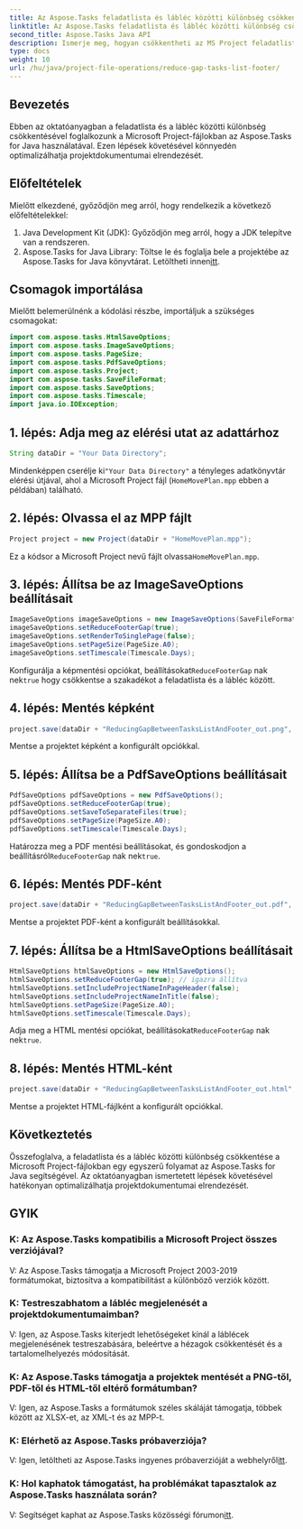 ```yaml
---
title: Az Aspose.Tasks feladatlista és lábléc közötti különbség csökkentése
linktitle: Az Aspose.Tasks feladatlista és lábléc közötti különbség csökkentése
second_title: Aspose.Tasks Java API
description: Ismerje meg, hogyan csökkentheti az MS Project feladatlisták és láblécek közötti különbséget az Aspose.Tasks for Java segítségével. Könnyedén optimalizálhatja a projektdokumentum elrendezését.
type: docs
weight: 10
url: /hu/java/project-file-operations/reduce-gap-tasks-list-footer/
---
```

## Bevezetés
Ebben az oktatóanyagban a feladatlista és a lábléc közötti különbség csökkentésével foglalkozunk a Microsoft Project-fájlokban az Aspose.Tasks for Java használatával. Ezen lépések követésével könnyedén optimalizálhatja projektdokumentumai elrendezését.
## Előfeltételek
Mielőtt elkezdené, győződjön meg arról, hogy rendelkezik a következő előfeltételekkel:
1. Java Development Kit (JDK): Győződjön meg arról, hogy a JDK telepítve van a rendszeren.
2.  Aspose.Tasks for Java Library: Töltse le és foglalja bele a projektébe az Aspose.Tasks for Java könyvtárat. Letöltheti innen[itt](https://releases.aspose.com/tasks/java/).

## Csomagok importálása
Mielőtt belemerülnénk a kódolási részbe, importáljuk a szükséges csomagokat:
```java
import com.aspose.tasks.HtmlSaveOptions;
import com.aspose.tasks.ImageSaveOptions;
import com.aspose.tasks.PageSize;
import com.aspose.tasks.PdfSaveOptions;
import com.aspose.tasks.Project;
import com.aspose.tasks.SaveFileFormat;
import com.aspose.tasks.SaveOptions;
import com.aspose.tasks.Timescale;
import java.io.IOException;
```
## 1. lépés: Adja meg az elérési utat az adattárhoz
```java
String dataDir = "Your Data Directory";
```
 Mindenképpen cserélje ki`"Your Data Directory"` a tényleges adatkönyvtár elérési útjával, ahol a Microsoft Project fájl (`HomeMovePlan.mpp` ebben a példában) található.
## 2. lépés: Olvassa el az MPP fájlt
```java
Project project = new Project(dataDir + "HomeMovePlan.mpp");
```
 Ez a kódsor a Microsoft Project nevű fájlt olvassa`HomeMovePlan.mpp`.
## 3. lépés: Állítsa be az ImageSaveOptions beállításait
```java
ImageSaveOptions imageSaveOptions = new ImageSaveOptions(SaveFileFormat.Png);
imageSaveOptions.setReduceFooterGap(true);
imageSaveOptions.setRenderToSinglePage(false);
imageSaveOptions.setPageSize(PageSize.A0);
imageSaveOptions.setTimescale(Timescale.Days);
```
 Konfigurálja a képmentési opciókat, beállításokat`ReduceFooterGap` nak nek`true` hogy csökkentse a szakadékot a feladatlista és a lábléc között.
## 4. lépés: Mentés képként
```java
project.save(dataDir + "ReducingGapBetweenTasksListAndFooter_out.png", (SaveOptions) imageSaveOptions);
```
Mentse a projektet képként a konfigurált opciókkal.
## 5. lépés: Állítsa be a PdfSaveOptions beállításait
```java
PdfSaveOptions pdfSaveOptions = new PdfSaveOptions();
pdfSaveOptions.setReduceFooterGap(true);
pdfSaveOptions.setSaveToSeparateFiles(true);
pdfSaveOptions.setPageSize(PageSize.A0);
pdfSaveOptions.setTimescale(Timescale.Days);
```
 Határozza meg a PDF mentési beállításokat, és gondoskodjon a beállításról`ReduceFooterGap` nak nek`true`.
## 6. lépés: Mentés PDF-ként
```java
project.save(dataDir + "ReducingGapBetweenTasksListAndFooter_out.pdf", (SaveOptions) pdfSaveOptions);
```
Mentse a projektet PDF-ként a konfigurált beállításokkal.
## 7. lépés: Állítsa be a HtmlSaveOptions beállításait
```java
HtmlSaveOptions htmlSaveOptions = new HtmlSaveOptions();
htmlSaveOptions.setReduceFooterGap(true); // igazra állítva
htmlSaveOptions.setIncludeProjectNameInPageHeader(false);
htmlSaveOptions.setIncludeProjectNameInTitle(false);
htmlSaveOptions.setPageSize(PageSize.A0);
htmlSaveOptions.setTimescale(Timescale.Days);
```
 Adja meg a HTML mentési opciókat, beállításokat`ReduceFooterGap` nak nek`true`.
## 8. lépés: Mentés HTML-ként
```java
project.save(dataDir + "ReducingGapBetweenTasksListAndFooter_out.html", htmlSaveOptions);
```
Mentse a projektet HTML-fájlként a konfigurált opciókkal.

## Következtetés
Összefoglalva, a feladatlista és a lábléc közötti különbség csökkentése a Microsoft Project-fájlokban egy egyszerű folyamat az Aspose.Tasks for Java segítségével. Az oktatóanyagban ismertetett lépések követésével hatékonyan optimalizálhatja projektdokumentumai elrendezését.

## GYIK

### K: Az Aspose.Tasks kompatibilis a Microsoft Project összes verziójával?

V: Az Aspose.Tasks támogatja a Microsoft Project 2003-2019 formátumokat, biztosítva a kompatibilitást a különböző verziók között.

### K: Testreszabhatom a lábléc megjelenését a projektdokumentumaimban?

V: Igen, az Aspose.Tasks kiterjedt lehetőségeket kínál a láblécek megjelenésének testreszabására, beleértve a hézagok csökkentését és a tartalomelhelyezés módosítását.

### K: Az Aspose.Tasks támogatja a projektek mentését a PNG-től, PDF-től és HTML-től eltérő formátumban?

V: Igen, az Aspose.Tasks a formátumok széles skáláját támogatja, többek között az XLSX-et, az XML-t és az MPP-t.

### K: Elérhető az Aspose.Tasks próbaverziója?

 V: Igen, letöltheti az Aspose.Tasks ingyenes próbaverzióját a webhelyről[itt](https://releases.aspose.com/).

### K: Hol kaphatok támogatást, ha problémákat tapasztalok az Aspose.Tasks használata során?

 V: Segítséget kaphat az Aspose.Tasks közösségi fórumon[itt](https://forum.aspose.com/c/tasks/15).